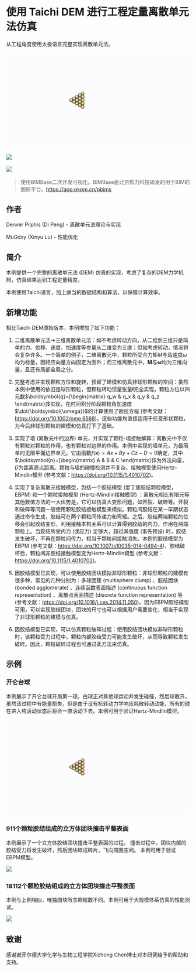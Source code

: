 # 使用 Taichi DEM 进行工程定量离散单元法仿真
从工程角度使用太极语言完整实现离散单元法。

![](Demos/carom/carom.gif)

![](Demos/cube_911_particles_impact/cube_911_particles_impact.gif)

![](Demos/cube_18112_particles_impact/cube_18112_particles_impact.gif)

>使用BIMBase二次开发可视化。BIMBase是北京构力科技研发的用于BIM的图形平台。https://app.pkpm.cn/pbims

## 作者

Denver Pilphis (Di Peng) - 离散单元法理论与实现

MuGdxy (Xinyu Lu) - 性能优化

## 简介

本例提供一个完整的离散单元法 (DEM) 仿真的实现，考虑了复杂的DEM力学机制，仿真结果达到工程定量精度。

本例使用Taichi语言，加上适当的数据结构和算法，以保障计算效率。

## 新增功能

相比Taichi DEM原始版本，本例增加了如下功能：

1. 二维离散单元法→三维离散单元法：如不考虑转动方向，从二维到三维只是简单的力、位移、速度、加速度等参量从二维变为三维；但如考虑转动，情况将会复杂许多。一个简单的例子，二维离散元中，颗粒所受合力矩$M$与角速度$\omega$均为标量，因相应向量方向固定为面外；而三维离散元中，$\boldsymbol{M}$与$\boldsymbol{\omega}$均为三维向量，且还有局部全局之分。

2. 完整考虑并实现颗粒方位和旋转，预留了建模和仿真非球形颗粒的空间：虽然本例中使用的依旧是球形颗粒，但颗粒转动惯量张量$\boldsymbol{I}$完全实现，颗粒方位以四元数$\boldsymbol{q}=[\begin{matrix} q_w & q_x & q_y & q_z \end{matrix}]$实现，在时间积分阶段颗粒角加速度$\dot{\boldsymbol{\omega}}$的计算使用了欧拉方程 (参考文献：https://doi.org/10.1002/nme.6568)。这些功能均直接适用于任意形状颗粒，为今后非球形颗粒的建模和仿真打下了基础。

3. 实现了墙 (离散元中的边界) 单元，并实现了颗粒-墙接触解算：离散元中不仅有颗粒对颗粒的作用，也有颗粒对边界的作用。本例中实现的墙单元，为最简单的无限平面边界单元。它由函数$f(\boldsymbol{x})=Ax+By+Cz-D=0$确定，其中$\boldsymbol{n}=[\begin{matrix} A & B & C \end{matrix}]$为外法向量，$D$为距离原点距离。颗粒与墙的碰撞检测并不复杂，接触模型使用Hertz-Mindlin模型 (参考文献：https://doi.org/10.1115/1.4010702)。

4. 实现了复杂离散元接触模型，包括一个胶结模型 (爱丁堡胶结颗粒模型，EBPM) 和一个颗粒接触模型 (Hertz-Mindlin接触模型) ：离散元相比有限元等其他数值方法的一大优势是，它可以仿真大变形问题，如开裂、破碎等。开裂和破碎等问题一般使用颗粒胶结接触模型来模拟。颗粒间胶结在某一早期状态通过命令生成，胶结可在两个颗粒间传递力和弯矩。之后，胶结两端颗粒的位移会引起胶结变形，利用接触本构关系可以计算得到胶结的内力，作用在两端颗粒上。当胶结所受内力 (或应力) 足够大，超过其强度 (事先预设) 时，胶结发生破坏，不再在颗粒间传力，相当于颗粒间接触消失。本例的胶结模型为EBPM (参考文献：https://doi.org/10.1007/s10035-014-0494-4)，胶结破坏后，颗粒间非胶结接触模型变为Hertz-Mindlin模型 (参考文献：https://doi.org/10.1115/1.4010702)。

5. 因胶结模型已实现，可以使用胶结团块模拟非球形颗粒：非球形颗粒的建模有很多种，常见的几种分别为：多球团簇 (multisphere clump) 、胶结团块 (bonded agglomerate) 、连续函数表面描述 (continuous function representation) 、离散点表面描述 (discrete function representation) 等 (参考文献：https://doi.org/10.1016/j.ces.2014.11.050)。因为EBPM胶结模型可用，可以实现胶结团块，团块的尺寸也可以根据用户需要变化，相当于实现了非球形颗粒的建模与仿真。

6. 因胶结模型已实现，可以仿真颗粒破碎过程：使用胶结团块模拟非球形颗粒时，该颗粒受力过程中，颗粒内部胶结受力可能发生破坏，从而导致颗粒发生破碎。因此，颗粒破碎过程也可通过此方法来仿真。

## 示例

### 开仑台球

本例展示了开仑台球开局第一球。白球正对其他球运动并发生碰撞，然后球散开。虽然该过程中有能量损失，但是由于没有抗转动力学响应耗散转动动能，所有的球在进入纯滚动状态后将会一直滚动下去。本例可用于验证Hertz-Mindlin模型。

![](Demos/carom/carom.gif)

### 911个颗粒胶结组成的立方体团块撞击平整表面

本例展示了一个立方体胶结团块撞击平整表面的过程。
撞击过程中，团块内部的胶结受力将发生破坏，然后团块碎成碎片，飞向周围空间。
本例可用于验证EBPM模型。

![](Demos/cube_911_particles_impact/cube_911_particles_impact.gif)

### 18112个颗粒胶结组成的立方体团块撞击平整表面

本例与上例相似，唯独团块所含颗粒数不同。本例可用于大规模体系仿真的性能测试。

![](Demos/cube_18112_particles_impact/cube_18112_particles_impact.gif)

## 致谢

感谢谢菲尔德大学化学与生物工程学院Xizhong Chen博士对本研究给予的帮助和支持。
